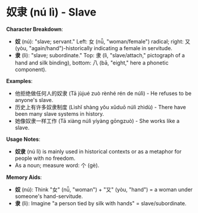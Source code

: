 # **奴隶 (nú lì) - Slave**

**Character Breakdown**:  
- **奴** (nú): "slave; servant." Left: 女 (nǚ, "woman/female") radical; right: 又 (yòu, "again/hand")-historically indicating a female in servitude.  
- **隶** (lì): "slave; subordinate." Top: 隶 (lì, "slave/attach," pictograph of a hand and silk binding), bottom: 八 (bā, "eight," here a phonetic component).

**Examples**:  
- 他拒绝做任何人的奴隶 (Tā jùjué zuò rènhé rén de núlì) - He refuses to be anyone's slave.  
- 历史上有许多奴隶制度 (Lìshǐ shàng yǒu xǔduō núlì zhìdù) - There have been many slave systems in history.  
- 她像奴隶一样工作 (Tā xiàng núlì yíyàng gōngzuò) - She works like a slave.

**Usage Notes**:  
- **奴隶** (nú lì) is mainly used in historical contexts or as a metaphor for people with no freedom.  
- As a noun; measure word: 个 (gè).

**Memory Aids**:  
- **奴** (nú): Think "女" (nǚ, "woman") + "又" (yòu, "hand") = a woman under someone's hand-servitude.  
- **隶** (lì): Imagine "a person tied by silk with hands" = slave/subordinate.
